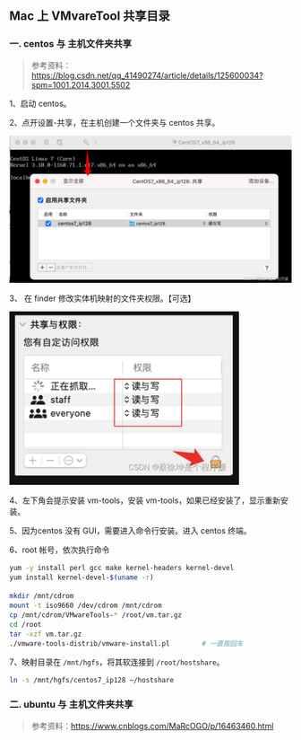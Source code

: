## Mac 上 VMvareTool 共享目录

### 一. centos 与 主机文件夹共享

> 参考资料：https://blog.csdn.net/qq_41490274/article/details/125600034?spm=1001.2014.3001.5502

1、启动 centos。

2、点开设置-共享，在主机创建一个文件夹与 centos 共享。

<img src="./image/1.setshare.png" alt="1.setshare" style="zoom:50%;" />

3、 在 finder 修改实体机映射的文件夹权限。【可选】

<img src="./image/2.setacl.png" alt="2.setacl" style="zoom:40%;" />

4、左下角会提示安装 vm-tools，安装 vm-tools，如果已经安装了，显示重新安装。

5、因为centos 没有 GUI，需要进入命令行安装。进入 centos 终端。

6、root 帐号，依次执行命令

```bash
yum -y install perl gcc make kernel-headers kernel-devel
yum install kernel-devel-$(uname -r)

mkdir /mnt/cdrom
mount -t iso9660 /dev/cdrom /mnt/cdrom
cp /mnt/cdrom/VMwareTools-* /root/vm.tar.gz
cd /root
tar -xzf vm.tar.gz
./vmware-tools-distrib/vmware-install.pl        # 一直按回车

```

7、映射目录在 `/mnt/hgfs`，将其软连接到 `/root/hostshare`。

```sh
ln -s /mnt/hgfs/centos7_ip128 ~/hostshare
```

### 二. ubuntu 与 主机文件夹共享

> 参考资料：https://www.cnblogs.com/MaRcOGO/p/16463460.html

